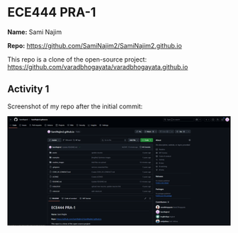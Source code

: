 # ECE444 PRA-1 

**Name:** Sami Najim

**Repo:** https://github.com/SamiNajim2/SamiNajim2.github.io

This repo is a clone of the open-source project:  
https://github.com/varadbhogayata/varadbhogayata.github.io

## Activity 1
Screenshot of my repo after the initial commit:

![Activity 1 repo screenshot](readme_images/a1_repo.png)





